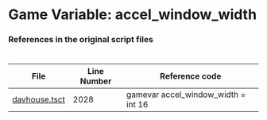 # Game Variable: accel_window_width
### References in the original script files

#

| File | Line Number | Reference code |
| --- | --- | --- |
| [davhouse.tsct](../../../out/davhouse.tsct#L2028) | 2028 | gamevar accel_window_width = int 16 |
